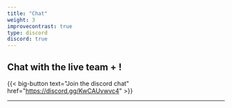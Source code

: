 ```yaml
---
title: "Chat"
weight: 3
improvecontrast: true
type: discord
discord: true
---
```


## Chat with the live team + !

{{< big-button text="Join the discord chat" href="https://discord.gg/KwCAUvwvc4" >}}

---
